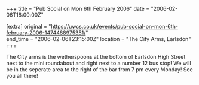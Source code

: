 +++
title = "Pub Social on Mon 6th February 2006"
date = "2006-02-06T18:00:00Z"

[extra]
original = "https://uwcs.co.uk/events/pub-social-on-mon-6th-february-2006-1474488975351/"    
end_time = "2006-02-06T23:15:00Z"
location = "The City Arms, Earlsdon"
+++

The City arms is the wetherspoons at the bottom of Earlsdon High Street next to the mini roundabout and right next to a number 12 bus stop\! We will be in the seperate area to the right of the bar from 7 pm every Monday\! See you all there\!

